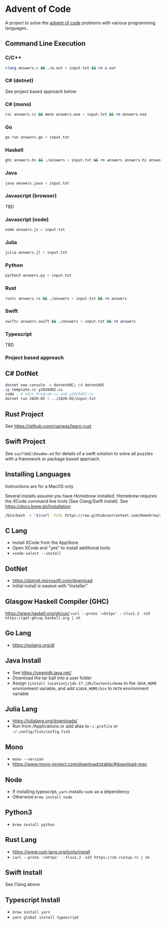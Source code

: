 # Advent of Code

A project to solve the
[advent of code](https://adventofcode.com)
problems with various programming languages.

## Command Line Execution

### C/C++

```sh
clang answers.c && ./a.out < input.txt && rm a.out
```

### C# (dotnet)

See project based approach below

### C# (mono)

```sh
csc answers.cs && mono answers.exe < input.txt && rm answers.exe
```

### Go

```sh
go run answers.go < input.txt
```

### Haskell

```sh
ghc answers.hs && ./answers < input.txt && rm answers answers.hi answers.o
```

### Java

```sh
java answers.java < input.txt
```

### Javascript (browser)

TBD

### Javascript (node)

```sh
node answers.js < input.txt
```

### Julia

```sh
julia answers.jl < input.txt
```

### Python

```sh
python3 answers.py < input.txt
```

### Rust

```sh
rustc answers.rs && ./answers < input.txt && rm answers
```

### Swift

```sh
swiftc answers.swift && ./answers < input.txt && rm answers
```

### Typescript

TBD

### Project based approach

## C# DotNet

```sh
dotnet new console -o dotnetAOC; cd dotnetAOC
cp template.cs y2020d02.cs
code . # edit Program.cs and y2020d02.cs
dotnet run 2020-02 < ../2020-02/input.txt
```

## Rust Project

See <https://github.com/rsarwas/learn-rust>

## Swift Project

See `swiftAOC\Readme.md` for details of a swift solution to solve all puzzles
with a framework or package based approach.

## Installing Languages

Instructions are for a MacOS only

Several installs assume you have _Homebrew_ installed.
Homebrew requires the XCode command line tools (See Clang/Swift install).
See <https://docs.brew.sh/Installation>

```sh
/bin/bash -c "$(curl -fsSL https://raw.githubusercontent.com/Homebrew/install/HEAD/install.sh)"
```

## C Lang

* Install XCode from the AppStore
* Open XCode and "yes" to install additional tools
* `xcode-select --install`

## DotNet

* <https://dotnet.microsoft.com/download>
* Initial install is easiest with "Installer".

## Glasgow Haskell Compiler (GHC)

<https://www.haskell.org/ghcup/>
`curl --proto '=https' --tlsv1.2 -sSf https://get-ghcup.haskell.org | sh`

## Go Lang

* <https://golang.org/dl>

## Java Install

* See <https://openjdk.java.net/>
* Download the tar ball into a user folder
* Assign `{install location}/jdk-17.jdk/Contents/Home` to the `JAVA_HOME`
  environment variable, and add `$JAVA_HOME/bin` to `PATH` environment variable

## Julia Lang

* <https://julialang.org/downloads/>
* Run from /Applications or add alias to `~/.profile` or `~/.config/fish/config.fish`

## Mono

* `mono --version`
* <https://www.mono-project.com/download/stable/#download-mac>

## Node

* If installing typescript, `yarn` installs `node` as a dependency
* Otherwise `brew install node`

## Python3

* `brew install python`

## Rust Lang

* <https://www.rust-lang.org/tools/install>
* `curl --proto '=https' --tlsv1.2 -sSf https://sh.rustup.rs | sh`

## Swift Install

See Clang above

## Typescript Install

* `brew install yarn`
* `yarn global install typescript`
